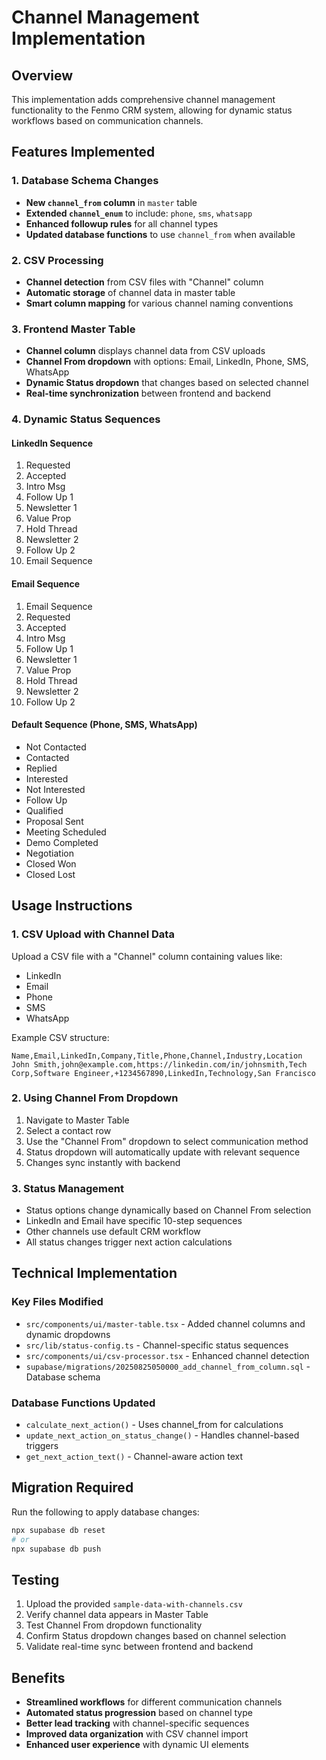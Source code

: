 # Channel Management Implementation

## Overview
This implementation adds comprehensive channel management functionality to the Fenmo CRM system, allowing for dynamic status workflows based on communication channels.

## Features Implemented

### 1. Database Schema Changes
- **New `channel_from` column** in `master` table
- **Extended `channel_enum`** to include: `phone`, `sms`, `whatsapp`
- **Enhanced followup rules** for all channel types
- **Updated database functions** to use `channel_from` when available

### 2. CSV Processing
- **Channel detection** from CSV files with "Channel" column
- **Automatic storage** of channel data in master table
- **Smart column mapping** for various channel naming conventions

### 3. Frontend Master Table
- **Channel column** displays channel data from CSV uploads
- **Channel From dropdown** with options: Email, LinkedIn, Phone, SMS, WhatsApp
- **Dynamic Status dropdown** that changes based on selected channel
- **Real-time synchronization** between frontend and backend

### 4. Dynamic Status Sequences

#### LinkedIn Sequence
1. Requested
2. Accepted
3. Intro Msg
4. Follow Up 1
5. Newsletter 1
6. Value Prop
7. Hold Thread
8. Newsletter 2
9. Follow Up 2
10. Email Sequence

#### Email Sequence
1. Email Sequence
2. Requested
3. Accepted
4. Intro Msg
5. Follow Up 1
6. Newsletter 1
7. Value Prop
8. Hold Thread
9. Newsletter 2
10. Follow Up 2

#### Default Sequence (Phone, SMS, WhatsApp)
- Not Contacted
- Contacted
- Replied
- Interested
- Not Interested
- Follow Up
- Qualified
- Proposal Sent
- Meeting Scheduled
- Demo Completed
- Negotiation
- Closed Won
- Closed Lost

## Usage Instructions

### 1. CSV Upload with Channel Data
Upload a CSV file with a "Channel" column containing values like:
- LinkedIn
- Email
- Phone
- SMS
- WhatsApp

Example CSV structure:
```csv
Name,Email,LinkedIn,Company,Title,Phone,Channel,Industry,Location
John Smith,john@example.com,https://linkedin.com/in/johnsmith,Tech Corp,Software Engineer,+1234567890,LinkedIn,Technology,San Francisco
```

### 2. Using Channel From Dropdown
1. Navigate to Master Table
2. Select a contact row
3. Use the "Channel From" dropdown to select communication method
4. Status dropdown will automatically update with relevant sequence
5. Changes sync instantly with backend

### 3. Status Management
- Status options change dynamically based on Channel From selection
- LinkedIn and Email have specific 10-step sequences
- Other channels use default CRM workflow
- All status changes trigger next action calculations

## Technical Implementation

### Key Files Modified
- `src/components/ui/master-table.tsx` - Added channel columns and dynamic dropdowns
- `src/lib/status-config.ts` - Channel-specific status sequences
- `src/components/ui/csv-processor.tsx` - Enhanced channel detection
- `supabase/migrations/20250825050000_add_channel_from_column.sql` - Database schema

### Database Functions Updated
- `calculate_next_action()` - Uses channel_from for calculations
- `update_next_action_on_status_change()` - Handles channel-based triggers
- `get_next_action_text()` - Channel-aware action text

## Migration Required
Run the following to apply database changes:
```bash
npx supabase db reset
# or
npx supabase db push
```

## Testing
1. Upload the provided `sample-data-with-channels.csv`
2. Verify channel data appears in Master Table
3. Test Channel From dropdown functionality
4. Confirm Status dropdown changes based on channel selection
5. Validate real-time sync between frontend and backend

## Benefits
- **Streamlined workflows** for different communication channels
- **Automated status progression** based on channel type
- **Better lead tracking** with channel-specific sequences
- **Improved data organization** with CSV channel import
- **Enhanced user experience** with dynamic UI elements
